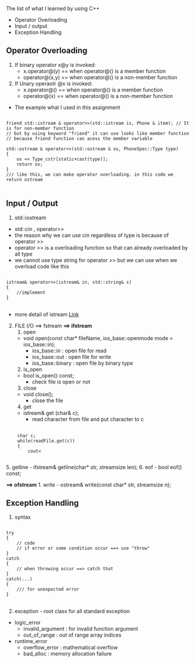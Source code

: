 The list of what I learned by using C++
- Operator Overloading
- Input / output
- Exception Handling 
## Operator Overloading
1. If binary operator x@y is invoked:
    - x.operator@(y) == when operator@() is a member function
    - operator@(x,y) == when operator@() is a non-member function
2. If Unary operaotr @x is invoked:
    - x.operator@() == when operator@() is a member function
    - operator@(x) == when operator@() is a non-member function

- The example what I used in this assignment
<pre>
<code>
friend std::istream & operator>>(std::istream is, Phone & item); // It is for non-member function 
// but by using keyword "friend" it can use looks like member function 
// because friend function can acess the member variable

std::ostream & operator<<(std::ostream & os, PhoneSpec::Type type)
{
    os << Type_cstr[static+cast<size_t>(type)];
    return os;
}
/// like this, we can make operator overloading. in this code we return ostream
</code>
</pre>

## Input / Output
1. std::iostream
-  std::cin , operator>>
- the reason why we can use cin regardless of type is because of operator >>
- operator >> is a overloading function so that can already overloaded by all type 
- we cannot use type string for operator >> but we can use when we overload code like this
<pre>
<code>
istream& operator>>(istream& in, std::string& s)
{
    //implement
}
</code>
</pre>
- more detail of istream [Link](https://modoocode.com/213)

2. FILE I/O ==> fstream
**==> ifstream**
    1. open
    - void open(const char* fileName, ios_base::openmode mode = ios_base::in);
        - ios_base::in   : open file for read
        - ios_base::out  : open file for write
        - ios_base::binary : open file by binary type
    2. is_open
    - bool is_open() const;
        - check file is open or not
    3. close
    - void close();
        - close the file
    4. get
    - istream& get (char& c);
        - read character from file and put character to c
    <pre>
    <code>
    char c;
    while(readFile.get(c))
    {
        cout<<c;
    }
</code>
    </pre>
    5. getline
    - ifstream& getline(char* str, streamsize len);
    6. eof
    - bool eof() const;

**==> ofstream**
    1. write 
    - ostream& write(const char* str, streamsize n);

## Exception Handling
1. syntax
<pre>
<code>
try
{
    // code
    // if error or some condition occur ==> use "throw"
}
catch
{
    // when throwing occur ==> catch that
}
catch(...)
{
    /// for unexpected error
}
</code>
</pre>
2. exception - root class for all standard exception
- logic_error
    - invalid_argument : for invalid function argument
    - out_of_range : out of range array indices
- runtime_error
    - overflow_error : mathematical overflow
    - bad_alloc : memory allocation failure
